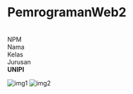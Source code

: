 # PemrogramanWeb2
<br>
NPM <br>
Nama <br>
Kelas <br>
Jurusan <br>
<b>UNIPI</b> <br>

![img1](https://github.com/belajarweb2/PemrogramanWeb2/assets/149563756/cf5ce0fd-1521-4ff8-8b56-e6bc5b366597)
![img2]([https://github.com/belajarweb2/PemrogramanWeb2/assets/149563756/cf5ce0fd-1521-4ff8-8b56-e6bc5b366597](https://github.com/belajarweb2/PemrogramanWeb2/blob/main/img2.png)https://github.com/belajarweb2/PemrogramanWeb2/blob/main/img2.png)
